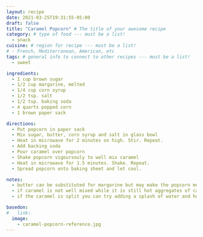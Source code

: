 ```yaml
---
layout: recipe
date: 2021-03-25T19:31:55-05:00
draft: false
title: "Caramel Popcorn" # The title of your awesome recipe
category: # type of food --- must be a list!
  - snack
cuisine: # region for recipe --- must be a list!
# - French, Mediterranean, American, etc
tags: # general info to connect to other recipes --- must be a list!
  - sweet

ingredients:
  - 1 cup brown sugar
  - 1/2 cup margarine, melted
  - 1/4 cup corn syrup
  - 1/2 tsp. salt
  - 1/2 tsp. baking soda
  - 4 quarts popped corn
  - 1 brown paper sack

directions:
  - Put popcorn in paper sack
  - Mix sugar, butter, corn syrup and salt in glass bowl
  - Heat in microwave for 2 minutes on high. Stir. Repeat.
  - Add backing soda
  - Pour caramel over popcorn
  - Shake popcorn vigoursouly to well mix caramel
  - Heat in microwave for 1.5 minutes. Shake. Repeat.
  - Spread popcorn onto baking sheet and let cool.

notes:
  - butter can be substituted for margarine but may make the popcorn more greasy
  - if caramel is not well mixed while it is still hot aggregates of caramel will get too hot and burn in the paper bag
  - if the caramel is split you can try adding a splash of water and heating again in the microwave to improve the texture

basedon:
#   link:
  image:
    - caramel-popcorn-reference.jpg
---
```

